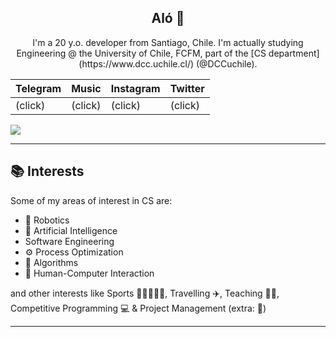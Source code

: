 <h2 align="center">Aló 👋</h2>
<p align=center>
I'm a 20 y.o. developer from Santiago, Chile. I'm actually studying Engineering @ the University of Chile, FCFM, part of the [CS department](https://www.dcc.uchile.cl/) (@DCCuchile).
</p>

| Telegram | Music | Instagram | Twitter |
|----------|-------|-----------|---------|
| (click)      | (click)   | (click)       | (click)     | 

  
![](https://komarev.com/ghpvc/?username=maxfloresv)


---
## 📚 Interests
Some of my areas of interest in CS are:
* 🤖 Robotics
* 🧠 Artificial Intelligence
* Software Engineering
* ⚙️ Process Optimization
* 🔧 Algorithms
* 🧑 Human-Computer Interaction

and other interests like Sports 🎾🏓👟🚴‍♂️, Travelling ✈️, Teaching 👨‍🏫, Competitive Programming 💻 & Project Management (extra: 🐧)

---

